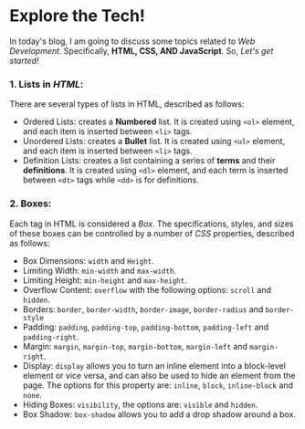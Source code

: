 # Explore the Tech!
In today's blog, I am going to discuss some topics related to _Web Development_. Specifically, **HTML, CSS, AND JavaScript**. So, _Let's get started!_


### 1. Lists in _HTML_:
There are several types of lists in HTML, described as follows:
* Ordered Lists: creates a **Numbered** list. It is created using `<ol>` element, and each item is inserted between `<li>` tags.
* Unordered Lists: creates a **Bullet** list. It is created using `<ul>` element, and each item is inserted between `<li>` tags.
* Definition Lists: creates a list containing a series of **terms** and their **definitions**. It is created using `<dl>` element, and each term is inserted between `<dt>` tags while `<dd>` is for definitions. 


### 2. Boxes:
Each tag in HTML is considered a _Box_. The specifications, styles, and sizes of these boxes can be controlled by a number of _CSS_ properties, described as follows:
* Box Dimensions: `width` and `Height`.
* Limiting Width: `min-width` and `max-width`.
* Limiting Height: `min-height` and `max-height`.
* Overflow Content: `overflow` with the following options: `scroll` and `hidden`.
* Borders: `border`, `border-width`, `border-image`, `border-radius` and `border-style`
* Padding: `padding`, `padding-top`, `padding-bottom`, `padding-left` and `padding-right`.
* Margin: `margin`, `margin-top`, `margin-bottom`, `margin-left` and `margin-right`.
* Display: `display` allows you to turn an inline element into a block-level element or vice versa, and can also be used to hide an element from the page. The options for this property are: `inline`, `block`, `inline-block` and `none`.
* Hiding Boxes: `visibility`, the options are: `visible` and `hidden`.
* Box Shadow: `box-shadow` allows you to add a drop shadow around a box. 
